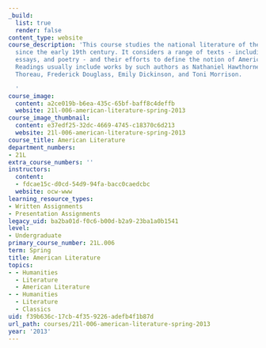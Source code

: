 ```yaml
---
_build:
  list: true
  render: false
content_type: website
course_description: 'This course studies the national literature of the United States
  since the early 19th century. It considers a range of texts - including, novels,
  essays, and poetry - and their efforts to define the notion of American identity.
  Readings usually include works by such authors as Nathaniel Hawthorne, Henry David
  Thoreau, Frederick Douglass, Emily Dickinson, and Toni Morrison.

  '
course_image:
  content: a2ce019b-b6ea-435c-65bf-baff8c4deffb
  website: 21l-006-american-literature-spring-2013
course_image_thumbnail:
  content: e37edf25-32dc-4669-4745-c18370c6d213
  website: 21l-006-american-literature-spring-2013
course_title: American Literature
department_numbers:
- 21L
extra_course_numbers: ''
instructors:
  content:
  - fdcae15c-d0cd-54d9-94fa-bacc0caedcbc
  website: ocw-www
learning_resource_types:
- Written Assignments
- Presentation Assignments
legacy_uid: ba2ba01d-f0c6-b00d-b2a9-23ba1a0b1541
level:
- Undergraduate
primary_course_number: 21L.006
term: Spring
title: American Literature
topics:
- - Humanities
  - Literature
  - American Literature
- - Humanities
  - Literature
  - Classics
uid: f39b636c-17cb-4f35-9226-adefb4f1b87d
url_path: courses/21l-006-american-literature-spring-2013
year: '2013'
---
```

